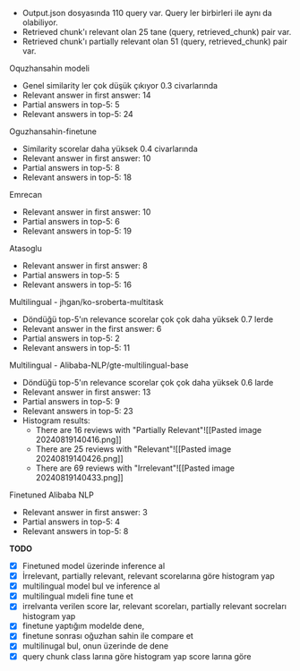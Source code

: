 - Output.json dosyasında 110 query var. Query ler birbirleri ile aynı da olabiliyor. 
- Retrieved chunk'ı relevant olan 25 tane (query, retrieved_chunk) pair var.
- Retrieved chunk'ı partially relevant olan 51 (query, retrieved_chunk) pair var.

Oquzhansahin modeli
- Genel similarity ler çok düşük çıkıyor 0.3 civarlarında
- Relevant answer in first answer:  14
- Partial answers in top-5:  5
- Relevant answers in top-5:  24

Oguzhansahin-finetune
- Similarity scorelar daha yüksek 0.4 civarlarında
- Relevant answer in first answer:  10
- Partial answers in top-5:  8
- Relevant answers in top-5:  18


Emrecan
- Relevant answer in first answer:  10
- Partial answers in top-5:  6
- Relevant answers in top-5:  19

Atasoglu
- Relevant answer in first answer:  8
- Partial answers in top-5:  5
- Relevant answers in top-5:  16


Multilingual - jhgan/ko-sroberta-multitask
- Döndüğü top-5'ın relevance scorelar çok çok daha yüksek 0.7 lerde
- Relevant answer in the first answer:  6
- Partial answers in top-5:  2
- Relevant answers in top-5:  11

Multilingual - Alibaba-NLP/gte-multilingual-base
 - Döndüğü top-5'ın relevance scorelar çok çok daha yüksek 0.6 larde
- Relevant answer in first answer:  13
- Partial answers in top-5:  9
- Relevant answers in top-5:  23
- Histogram results:
	- There are 16 reviews with "Partially Relevant"![[Pasted image 20240819140416.png]]
	- There are 25 reviews with "Relevant"![[Pasted image 20240819140426.png]]
	- There are 69 reviews with "Irrelevant"![[Pasted image 20240819140433.png]]



Finetuned Alibaba NLP
- Relevant answer in first answer:  3
- Partial answers in top-5:  4
- Relevant answers in top-5:  8




**TODO**
- [x] Finetuned model üzerinde inference al
- [x] İrrelevant, partially relevant, relevant scorelarına göre histogram yap
- [x] multilingual model bul ve inference al
- [x] multilingual mıdeli fine tune et
- [x] irrelvanta verilen score lar, relevant scoreları, partially relevant socreları histogram yap
- [x] finetune yaptığım modelde dene, 
- [x] finetune sonrası oğuzhan sahin ile compare et
- [x] multilinugal bul, onun üzerinde de dene
- [x] query chunk class larına göre histogram yap score larına göre